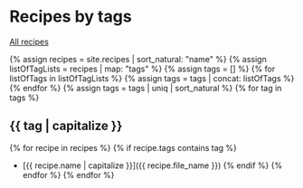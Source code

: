 # Recipes by tags
[All recipes](index.html)

{% assign recipes = site.recipes | sort_natural: "name" %}
{% assign listOfTagLists = recipes | map: "tags" %}
{% assign tags = [] %}
{% for listOfTags in listOfTagLists %}
    {% assign tags = tags | concat: listOfTags %}
{% endfor %}
{% assign tags = tags | uniq | sort_natural %}
{% for tag in tags %}
## {{ tag | capitalize }}
{% for recipe in recipes %}
  {% if recipe.tags contains tag %}
  * [{{ recipe.name | capitalize }}]({{ recipe.file_name }})
  {% endif %}
{% endfor %}
{% endfor %}